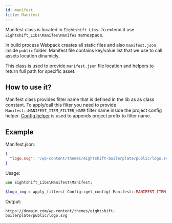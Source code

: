 ```yaml
---
id: manifest
title: Manifest
---
```


Manifest class is located in `Eightshift Libs`. To extend it use `Eightshift_Libs\Manifes\Manifes` namespace.

In build process Webpack creates all static files and also `manifest.json` inside `public` folder. Manifest file contains key/value list that we use to call assets location dinamicly.

This class is used to provide `manifest.json` file location and helpers to return full path for specific asset.

## How to use it?

Manifest class provides filter name that is defined in the lib as as class constant. To apply/call this filter you need to provide `Manifest::MANIFEST_ITEM_FILTER_NAME` filter name inside the project config helper. [Config helper](config) is used to appends project prefix to filter name.

## Example
Manifest.json:
```json
{
  "logo.svg": "/wp-content/themes/eightshift-boilerplate/public/logo.svg"
}
```

Usage:
```php
use Eightshift_Libs\Manifest\Manifest;

$logo_img = apply_filters( Config::get_config( Manifest::MANIFEST_ITEM_FILTER_NAME ), 'logo.svg' );
```

Output:
```
https://domain.com/wp-content/themes/eightshift-boilerplate/public/logo.svg
```

